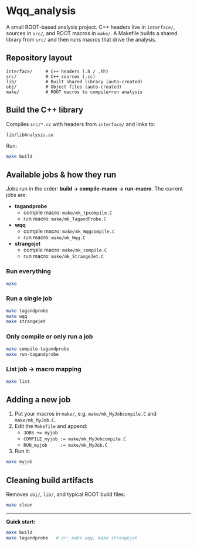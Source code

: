 

# Wqq_analysis

A small ROOT-based analysis project. C++ headers live in `interface/`, sources in `src/`, and ROOT macros in `make/`. A Makefile builds a shared library from `src/` and then runs macros that drive the analysis.

## Repository layout
```
interface/     # C++ headers (.h / .hh)
src/           # C++ sources (.cc)
lib/           # Built shared library (auto-created)
obj/           # Object files (auto-created)
make/          # ROOT macros to compile+run analysis
```

## Build the C++ library
Compiles `src/*.cc` with headers from `interface/` and links to:
```
lib/libAnalysis.so
```
Run:
```bash
make build
```

## Available jobs & how they run
Jobs run in the order: **build → compile-macro → run-macro**. The current jobs are:

- **tagandprobe**
  - compile macro: `make/mk_tpcompile.C`
  - run macro:     `make/mk_TagandProbe.C`
- **wqq**
  - compile macro: `make/mk_Wqqcompile.C`
  - run macro:     `make/mk_Wqq.C`
- **strangejet**
  - compile macro: `make/mk_compile.C`
  - run macro:     `make/mk_StrangeJet.C`

### Run everything
```bash
make
```

### Run a single job
```bash
make tagandprobe
make wqq
make strangejet
```

### Only compile or only run a job
```bash
make compile-tagandprobe
make run-tagandprobe
```

### List job → macro mapping
```bash
make list
```

## Adding a new job
1. Put your macros in `make/`, e.g. `make/mk_MyJobcompile.C` and `make/mk_MyJob.C`.
2. Edit the `Makefile` and append:
   - `JOBS += myjob`
   - `COMPILE_myjob := make/mk_MyJobcompile.C`
   - `RUN_myjob     := make/mk_MyJob.C`
3. Run it:
```bash
make myjob
```

## Cleaning build artifacts
Removes `obj/`, `lib/`, and typical ROOT build files:
```bash
make clean
```
---
**Quick start:**
```bash
make build
make tagandprobe   # or: make wqq, make strangejet
```